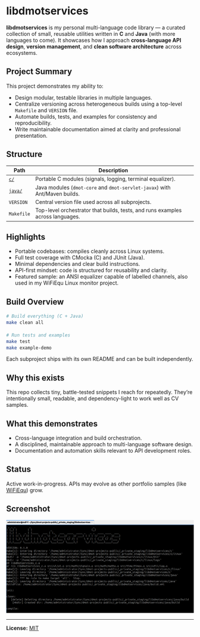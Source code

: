 # libdmotservices

**libdmotservices** is my personal multi-language code library — a curated collection of small, reusable utilities written in **C** and **Java** (with more languages to come). It showcases how I approach **cross-language API design**, **version management**, and **clean software architecture** across ecosystems.

## Project Summary
This project demonstrates my ability to:
- Design modular, testable libraries in multiple languages.
- Centralize versioning across heterogeneous builds using a top-level `Makefile` and `VERSION` file.
- Automate builds, tests, and examples for consistency and reproducibility.
- Write maintainable documentation aimed at clarity and professional presentation.

## Structure
| Path | Description |
|------|--------------|
| [`c/`](c/README.md) | Portable C modules (signals, logging, terminal equalizer). |
| [`java/`](java/README.md) | Java modules (`dmot-core` and `dmot-servlet-javax`) with Ant/Maven builds. |
| `VERSION` | Central version file used across all subprojects. |
| `Makefile` | Top-level orchestrator that builds, tests, and runs examples across languages. |

## Highlights
- Portable codebases: compiles cleanly across Linux systems.
- Full test coverage with CMocka (C) and JUnit (Java).
- Minimal dependencies and clear build instructions.
- API-first mindset: code is structured for reusability and clarity.
- Featured sample: an ANSI equalizer capable of labelled channels, also used in my WiFiEqu Linux monitor project.

## Build Overview
```bash
# Build everything (C + Java)
make clean all

# Run tests and examples
make test
make example-demo
```

Each subproject ships with its own README and can be built independently.

## Why this exists

This repo collects tiny, battle-tested snippets I reach for repeatedly. They’re intentionally small, readable, and dependency-light to work well as CV samples.

## What this demonstrates
- Cross-language integration and build orchestration.
- A disciplined, maintainable approach to multi-language software design.
- Documentation and automation skills relevant to API development roles.

## Status

Active work-in-progress. APIs may evolve as other portfolio samples (like [WiFiEqu](../wifiequ/README.md)) grow.

## Screenshot

![Build screenshot](libdmotservices.png)

---
**License:** [MIT](LICENSE)
